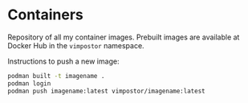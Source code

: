 # Containers

Repository of all my container images. Prebuilt images are available at Docker Hub in the `vimpostor` namespace.

Instructions to push a new image:

```bash
podman built -t imagename .
podman login
podman push imagename:latest vimpostor/imagename:latest
```
